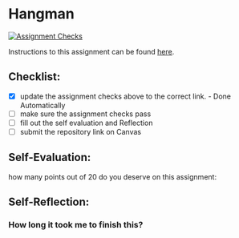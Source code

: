 Hangman
=====================
[![Assignment Checks](https://github.com/IT3049C-Students/6-hangman-IanHegarty/actions/workflows/classroom.yml/badge.svg)](https://github.com/IT3049C-Students/6-hangman-IanHegarty/actions/workflows/classroom.yml)

Instructions to this assignment can be found [here](#).

## Checklist:
- [x] update the assignment checks above to the correct link. - Done Automatically
- [ ] make sure the assignment checks pass
- [ ] fill out the self evaluation and Reflection
- [ ] submit the repository link on Canvas

## Self-Evaluation:

how many points out of 20 do you deserve on this assignment:

## Self-Reflection:

### How long it took me to finish this?
